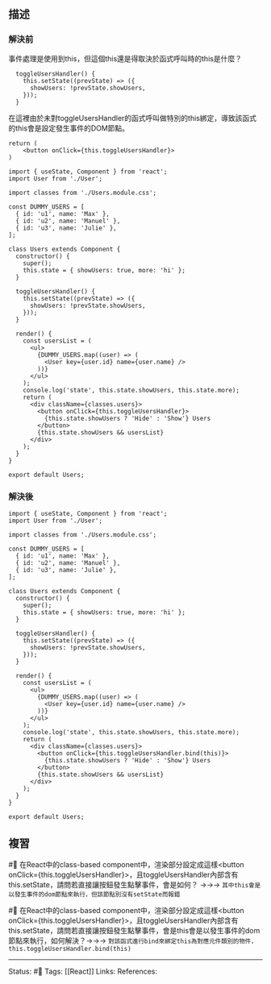 ## 描述


### 解決前

事件處理是使用到this，但這個this還是得取決於函式呼叫時的this是什麼？
```
  toggleUsersHandler() {
    this.setState((prevState) => ({
      showUsers: !prevState.showUsers,
    }));
  }
```

在這裡由於未對toggleUsersHandler的函式呼叫做特別的this綁定，導致該函式的this會是設定發生事件的DOM節點。
```
return (
	<button onClick={this.toggleUsersHandler}>
)
```


```
import { useState, Component } from 'react';
import User from './User';

import classes from './Users.module.css';

const DUMMY_USERS = [
  { id: 'u1', name: 'Max' },
  { id: 'u2', name: 'Manuel' },
  { id: 'u3', name: 'Julie' },
];

class Users extends Component {
  constructor() {
    super();
    this.state = { showUsers: true, more: 'hi' };
  }

  toggleUsersHandler() {
    this.setState((prevState) => ({
      showUsers: !prevState.showUsers,
    }));
  }

  render() {
    const usersList = (
      <ul>
        {DUMMY_USERS.map((user) => (
          <User key={user.id} name={user.name} />
        ))}
      </ul>
    );
    console.log('state', this.state.showUsers, this.state.more);
    return (
      <div className={classes.users}>
        <button onClick={this.toggleUsersHandler}>
          {this.state.showUsers ? 'Hide' : 'Show'} Users
        </button>
        {this.state.showUsers && usersList}
      </div>
    );
  }
}

export default Users;

```

### 解決後
```
import { useState, Component } from 'react';
import User from './User';

import classes from './Users.module.css';

const DUMMY_USERS = [
  { id: 'u1', name: 'Max' },
  { id: 'u2', name: 'Manuel' },
  { id: 'u3', name: 'Julie' },
];

class Users extends Component {
  constructor() {
    super();
    this.state = { showUsers: true, more: 'hi' };
  }

  toggleUsersHandler() {
    this.setState((prevState) => ({
      showUsers: !prevState.showUsers,
    }));
  }

  render() {
    const usersList = (
      <ul>
        {DUMMY_USERS.map((user) => (
          <User key={user.id} name={user.name} />
        ))}
      </ul>
    );
    console.log('state', this.state.showUsers, this.state.more);
    return (
      <div className={classes.users}>
        <button onClick={this.toggleUsersHandler.bind(this)}>
          {this.state.showUsers ? 'Hide' : 'Show'} Users
        </button>
        {this.state.showUsers && usersList}
      </div>
    );
  }
}

export default Users;
```

## 複習

#🧠 在React中的class-based component中，渲染部分設定成這樣\<button onClick=\{this.toggleUsersHandler\}\>，且toggleUsersHandler內部含有this.setState，請問若直接讓按鈕發生點擊事件，會是如何？ ->->-> `其中this會是以發生事件的dom節點來執行，但該節點別沒有setState而報錯`
<!--SR:!2023-02-15,72,250-->

#🧠 在React中的class-based component中，渲染部分設定成這樣\<button onClick=\{this.toggleUsersHandler\}\>，且toggleUsersHandler內部含有this.setState，請問若直接讓按鈕發生點擊事件，會是this會是以發生事件的dom節點來執行，如何解決？->->-> `對該函式進行bind來綁定this為對應元件類別的物件，this.toggleUsersHandler.bind(this)`
<!--SR:!2023-01-14,50,250-->

---
Status: #🌱 
Tags:
[[React]]
Links:
References: